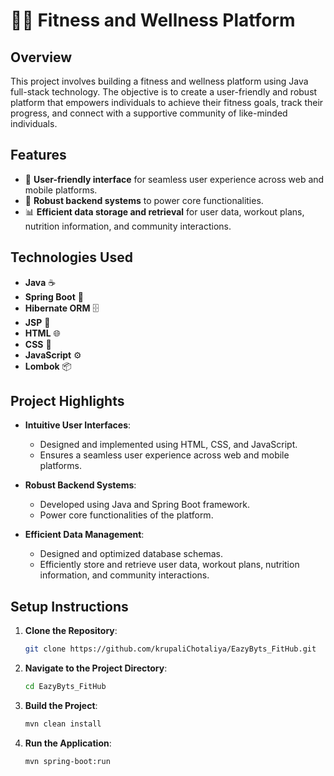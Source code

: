 # 🏋️‍♂️ Fitness and Wellness Platform

## Overview
This project involves building a fitness and wellness platform using Java full-stack technology. The objective is to create a user-friendly and robust platform that empowers individuals to achieve their fitness goals, track their progress, and connect with a supportive community of like-minded individuals.

## Features
- 🌟 **User-friendly interface** for seamless user experience across web and mobile platforms.
- 💪 **Robust backend systems** to power core functionalities.
- 📊 **Efficient data storage and retrieval** for user data, workout plans, nutrition information, and community interactions.

## Technologies Used
- **Java** ☕
- **Spring Boot** 🌱
- **Hibernate ORM** 🗄️
- **JSP** 📄
- **HTML** 🌐
- **CSS** 🎨
- **JavaScript** ⚙️
- **Lombok** 📦

## Project Highlights
- **Intuitive User Interfaces**:
  - Designed and implemented using HTML, CSS, and JavaScript.
  - Ensures a seamless user experience across web and mobile platforms.
  
- **Robust Backend Systems**:
  - Developed using Java and Spring Boot framework.
  - Power core functionalities of the platform.
  
- **Efficient Data Management**:
  - Designed and optimized database schemas.
  - Efficiently store and retrieve user data, workout plans, nutrition information, and community interactions.

## Setup Instructions
1. **Clone the Repository**:
   ```bash
   git clone https://github.com/krupaliChotaliya/EazyByts_FitHub.git
   ```
2. **Navigate to the Project Directory**:
   ```bash
   cd EazyByts_FitHub
   ```
3. **Build the Project**:
   ```bash
   mvn clean install
   ```
4. **Run the Application**:
   ```bash
   mvn spring-boot:run
   ```
